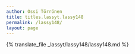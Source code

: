 ```yaml
---
author: Ossi Törrönen
title: titles.lassyt.lassy148
permalink: /lassy148/
layout: page
---
```

{% translate_file _lassyt/lassy148/lassy148.md %}